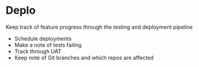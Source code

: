 # Deplo #

Keep track of feature progress through the testing and deployment pipeline

- Schedule deployments
- Make a note of tests failing
- Track through UAT
- Keep note of Git branches and which repos are affected
